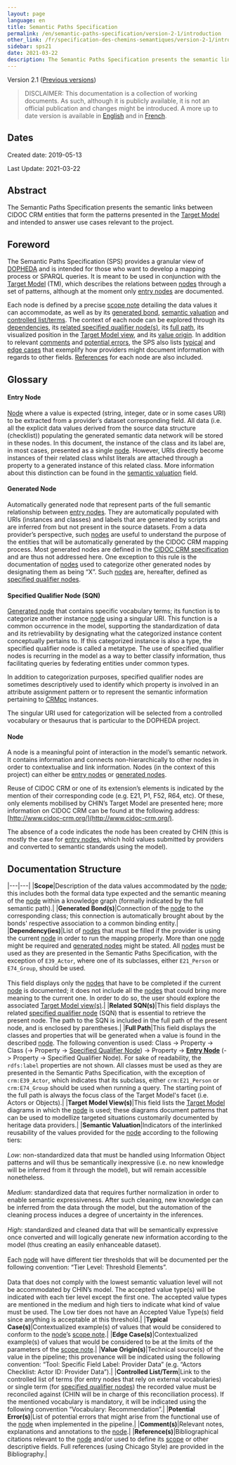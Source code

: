 ```yaml
---
layout: page
language: en
title: Semantic Paths Specification
permalink: /en/semantic-paths-specification/version-2-1/introduction
other_link: /fr/specification-des-chemins-semantiques/version-2-1/introduction
sidebar: sps21
date: 2021-03-22
description: The Semantic Paths Specification presents the semantic links between CIDOC CRM entities that form the patterns presented in the Target Model and intended to answer use cases relevant to the project.
---
```


Version 2.1 ([Previous versions](/collections-model/en/versions))



> DISCLAIMER: This documentation is a collection of working documents. As such, although it is publicly available, it is not an official publication and changes might be introduced. A more up to date version is available in [English](/collections-model/en/semantic-paths-specification/current/introduction) and in [French](/collections-model/fr/specification-des-chemins-semantiques/current/introduction).
	
## Dates

Created date: 2019-05-13

Last Update: 2021-03-22

## Abstract

The Semantic Paths Specification presents the semantic links between CIDOC CRM entities that form the patterns presented in the [Target Model](/collections-model/en/target-model/version-2-1/introduction) and intended to answer use cases relevant to the project.

## Foreword

The Semantic Paths Specification (SPS) provides a granular view of [DOPHEDA](/collections-model/) and is intended for those who want to develop a mapping process or SPARQL queries. It is meant to be used in conjunction with the [Target Model](/collections-model/en/target-model/version-2-1/introduction) (TM), which describes the relations between [nodes](#node) through a set of patterns, although at the moment only [entry nodes](#entry-node) are documented.

Each node is defined by a precise [scope note](#scope) detailing the data values it can accommodate, as well as by its [generated bond](#generated-bonds), [semantic valuation](#semantic-valuation) and [controlled list/terms](#controlled-listterm). The context of each node can be explored through its [dependencies](#dependencies), its [related specified qualifier node(s)](#related-sqns), its [full path](#full-path), its visualized position in the [Target Model view](#target-model-views), and its [value origin](#value-origins). In addition to relevant [comments](#comments) and [potential errors](#potential-errors), the SPS also lists [typical](#typical-cases) and [edge cases](#edge-cases) that exemplify how providers might document information with regards to other fields. [References](#references) for each node are also included.

## Glossary

#### Entry Node

[Node](#node) where a value is expected (string, integer, date or in some cases URI) to be extracted from a provider’s dataset corresponding field. All data (i.e. all the explicit data values derived from the source data structure (checklist)) populating the generated semantic data network will be stored in these nodes. In this document, the instance of the class and its label are, in most cases, presented as a single [node](#node). However, URIs directly become instances of their related class whilst literals are attached through a property to a generated instance of this related class. More information about this distinction can be found in the [semantic valuation](#semantic-valuation) field.

#### Generated Node

Automatically generated node that represent parts of the full semantic relationship between [entry nodes](#entry-node). They are automatically populated with URIs (instances and classes) and labels that are generated by scripts and are inferred from but not present in the source datasets. From a data provider’s perspective, such [nodes](#node) are useful to understand the purpose of the entities that will be automatically generated by the CIDOC CRM mapping process. Most generated nodes are defined in the [CIDOC CRM specification](http://www.cidoc-crm.org/versions-of-the-cidoc-crm) and are thus not addressed here. One exception to this rule is the documentation of [nodes](#node) used to categorize other generated nodes by designating them as being “X”. Such [nodes](#node) are, hereafter, defined as [specified qualifier nodes](#specified-qualifier-node-sqn).

#### Specified Qualifier Node (SQN)

[Generated node](#generated-node) that contains specific vocabulary terms; its function is to categorize another instance [node](#node) using a singular URI. This function is a common occurrence in the model, supporting the standardization of data and its retrievability by designating what the categorized instance content conceptually pertains to. If this categorized instance is also a type, the specified qualifier node is called a metatype. The use of specified qualifier nodes is recurring in the model as a way to better classify information, thus facilitating queries by federating entities under common types.

In addition to categorization purposes, specified qualifier nodes are sometimes descriptively used to identify which property is involved in an attribute assignment pattern or to represent the semantic information pertaining to [CRMpc](http://www.cidoc-crm.org/sites/default/files/CRMpc_v1.1_0.rdfs) instances.

The singular URI used for categorization will be selected from a controlled vocabulary or thesaurus that is particular to the DOPHEDA project.

#### Node

A node is a meaningful point of interaction in the model’s semantic network. It contains information and connects non-hierarchically to other nodes in order to contextualise and link information. Nodes (in the context of this project) can either be [entry nodes](#glossary) or [generated nodes](#generated-node).

Reuse of CIDOC CRM or one of its extension’s elements is indicated by the mention of their corresponding code (e.g. E21, P1, F52, R64, etc). Of these, only elements mobilised by CHIN’s Target Model are presented here; more information on CIDOC CRM can be found at the following address: [http://www.cidoc-crm.org/](http://www.cidoc-crm.org/).

The absence of a code indicates the node has been created by CHIN (this is mostly the case for [entry nodes](#entry-node), which hold values submitted by providers and converted to semantic standards using the model).

## Documentation Structure

|---|---|
|**<a name="scope"></a>Scope**|Description of the data values accommodated by the [node](#node); this includes both the formal data type expected and the semantic meaning of the [node](#node) within a knowledge graph (formally indicated by the full semantic path).|
|**<a name="generated-bonds"></a>Generated Bond(s)**|Connection of the [node](#node) to the corresponding class; this connection is automatically brought about by the bonds' respective association to a common binding entity.|
|**<a name="dependencyies"></a>Dependency(ies)**|List of [nodes](#node) that must be filled if the provider is using the current [node](#node) in order to run the mapping properly. More than one [node](#node) might be required and [generated nodes](#generated-node) might be stated. All [nodes](#node) must be used as they are presented in the Semantic Paths Specification, with the exception of `E39_Actor`, where one of its subclasses, either `E21_Person` or `E74_Group`, should be used.<br><br>This field displays only the [nodes](#node) that have to be completed if the current [node](#node) is documented; it does not include all the [nodes](#node) that could bring more meaning to the current one. In order to do so, the user should explore the associated [Target Model view(s)](#target-model-views).|
|**<a name="related-sqns"></a>Related SQN(s)**|This field displays the related [specified qualifier node](#specified-qualifier-node-sqn) (SQN) that is essential to retrieve the present node. The path to the SQN is included in the full path of the present node, and is enclosed by parentheses.|
|**<a name="full-path"></a>Full Path**|This field displays the classes and properties that will be generated when a value is found in the described [node](#node). The following convention is used: Class -\> Property -\> Class (-\> Property -\> [Specified Qualifier Node](#specified-qualifier-node-sqn)) -\> Property -\> [**Entry Node**](#entry-node) (-\> Property -\> Specified Qualifier Node). For sake of readability, the `rdfs:label` properties are not shown. All classes must be used as they are presented in the Semantic Paths Specification, with the exception of `crm:E39_Actor`, which indicates that its subclass, either `crm:E21_Person` or `crm:E74_Group` should be used when running a query. The starting point of the full path is always the focus class of the Target Model's facet (i.e. Actors or Objects).|
|**<a name="target-model-views"></a>Target Model View(s)**|This field lists the [Target Model](/collections-model/en/target-model/version-2-1/introduction) diagrams in which the [node](#node) is used; these diagrams document patterns that can be used to modellize targeted situations customarily documented by heritage data providers.|
|**<a name="semantic-valuation"></a>Semantic Valuation**|Indicators of the interlinked reusability of the values provided for the [node](#node) according to the following tiers:<br><br>*Low*: non-standardized data that must be handled using Information Object patterns and will thus be semantically inexpressive (i.e. no new knowledge will be inferred from it through the model), but will remain accessible nonetheless.<br><br>*Medium*: standardized data that requires further normalization in order to enable semantic expressiveness. After such cleaning, new knowledge can be inferred from the data through the model, but the automation of the cleaning process induces a degree of uncertainty in the inferences.<br><br>*High*: standardized and cleaned data that will be semantically expressive once converted and will logically generate new information according to the model (thus creating an easily enhanceable dataset).<br><br>Each [node](#node) will have different tier thresholds that will be documented per the following convention: “Tier Level: Threshold Elements”.<br><br>Data that does not comply with the lowest semantic valuation level will not be accommodated by CHIN’s model. The accepted value type(s) will be indicated with each tier level except the first one. The accepted value types are mentioned in the medium and high tiers to indicate what kind of value must be used. The Low tier does not have an Accepted Value Type(s) field since anything is acceptable at this threshold.|
|**<a name="typical-cases"></a>Typical Case(s)**|Contextualized example(s) of values that would be considered to conform to the [node](#node)’s [scope note](#scope).|
|**<a name="edge-cases"></a>Edge Case(s)**|Contextualized example(s) of values that would be considered to be at the limits of the parameters of the [scope note](#scope).|
|**<a name="value-origins"></a>Value Origin(s)**|Technical source(s) of the value in the pipeline; this provenance will be indicated using the following convention: “Tool: Specific Field Label: Provider Data” (e.g. “Actors Checklist: Actor ID: Provider Data”).|
|**<a name="controlled-listterm"></a>Controlled List/Term**|Link to the controlled list of terms (for entry nodes that rely on external vocabularies) or single term (for [specified qualifier nodes](#specified-qualifier-node-sqn)) the recorded value must be reconciled against (CHIN will be in charge of this reconciliation process). If the mentioned vocabulary is mandatory, it will be indicated using the following convention “Vocabulary: Recommendation”.|
|**<a name="potential-errors"></a>Potential Error(s)**|List of potential errors that might arise from the functional use of the [node](#node) when implemented in the pipeline.|
|**<a name="comments"></a>Comment(s)**|Relevant notes, explanations and annotations to the [node](#node).|
|**<a name="references"></a>Reference(s)**|Bibliographical citations relevant to the [node](#node) and/or used to define its [scope](#scope) or other descriptive fields. Full references (using Chicago Style) are provided in the Bibliography.|
